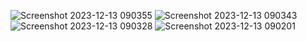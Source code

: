![Screenshot 2023-12-13 090355](https://github.com/Mohjamoutawadii/microservice/assets/130287795/22092942-e984-484b-b52b-5d562a65291c)
![Screenshot 2023-12-13 090343](https://github.com/Mohjamoutawadii/microservice/assets/130287795/f5e5e368-2f16-4573-b170-05a72e1dfaa4)
![Screenshot 2023-12-13 090328](https://github.com/Mohjamoutawadii/microservice/assets/130287795/9b7097aa-636f-48f2-a14e-8db81c3de811)
![Screenshot 2023-12-13 090201](https://github.com/Mohjamoutawadii/microservice/assets/130287795/5768f37f-3377-410a-b091-83e944119508)

